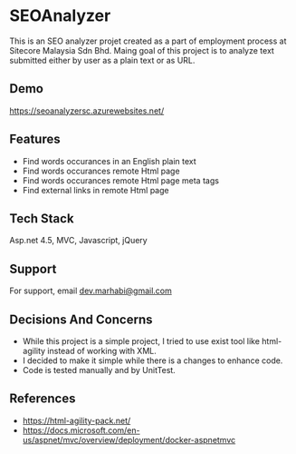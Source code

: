 
# SEOAnalyzer

This is an SEO analyzer projet created as a part of employment process at Sitecore Malaysia Sdn Bhd.
Maing goal of this project is to analyze text submitted either by user as a plain text or as URL.


## Demo

https://seoanalyzersc.azurewebsites.net/


## Features

- Find words occurances in an English plain text
- Find words occurances remote Html page
- Find words occurances remote Html page meta tags
- Find external links in remote Html page



## Tech Stack

Asp.net 4.5, MVC, Javascript, jQuery


## Support

For support, email dev.marhabi@gmail.com


## Decisions And Concerns
- While this project is a simple project, I tried to use exist tool like html-agility instead of working with XML.
- I decided to make it simple while there is a changes to enhance code.
- Code is tested manually and by UnitTest.
## References

- https://html-agility-pack.net/
- https://docs.microsoft.com/en-us/aspnet/mvc/overview/deployment/docker-aspnetmvc


